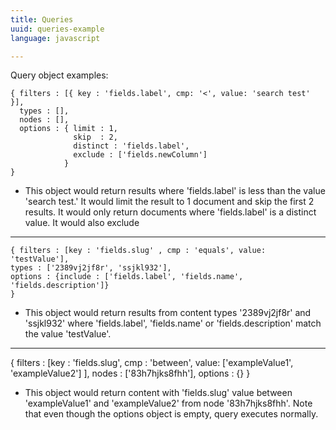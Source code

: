 ```yaml
---
title: Queries
uuid: queries-example
language: javascript

---
```


Query object examples:



    { filters : [{ key : 'fields.label', cmp: '<', value: 'search test' }],
      types : [],
      nodes : [],
      options : { limit : 1,
                  skip  : 2,
                  distinct : 'fields.label',
                  exclude : ['fields.newColumn']
                }
    }


- This object would return results  where 'fields.label' is less than the value 'search test.'
  It would limit the result to 1 document and skip the first 2 results.  It would only return documents
  where 'fields.label' is a distinct value.  It would also exclude

***

    { filters : [key : 'fields.slug' , cmp : 'equals', value: 'testValue'],
    types : ['2389vj2jf8r', 'ssjkl932'],
    options : {include : ['fields.label', 'fields.name', 'fields.description']}
    }



- This object would return results from content types '2389vj2jf8r' and 'ssjkl932' where 'fields.label',
  'fields.name' or 'fields.description' match the value 'testValue'.

***

  { filters : [key : 'fields.slug', cmp : 'between', value: ['exampleValue1', 'exampleValue2'] ],
    nodes : ['83h7hjks8fhh'],
    options : {}
  }


- This object would return content with 'fields.slug' value between 'exampleValue1' and 'exampleValue2'
  from node '83h7hjks8fhh'.  Note that even though the options object is empty, query executes normally.
